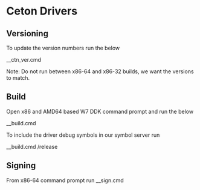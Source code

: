 # Ceton Drivers

## Versioning

To update the version numbers run the below

__ctn_ver.cmd

Note: Do not run between x86-64 and x86-32 builds, we want the versions to match.

## Build

Open x86 and AMD64 based W7 DDK command prompt and run the below

__build.cmd

To include the driver debug symbols in our symbol server run

__build.cmd /release

## Signing

From x86-64 command prompt run __sign.cmd